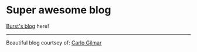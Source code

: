 # Super awesome blog

[Burst's blog](https://burstniart.github.io/burstniart-blog/) here!
***
 Beautiful blog courtsey of:
 [Carlo Gilmar](https://github.com/carlogilmar)
 
